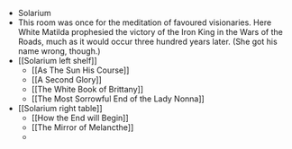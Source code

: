 - Solarium
- This room was once for the meditation of favoured visionaries. Here White Matilda prophesied the victory of the Iron King in the Wars of the Roads, much as it would occur three hundred years later. (She got his name wrong, though.)
- [[Solarium left shelf]]
	- [[As The Sun His Course]]
	- [[A Second Glory]]
	- [[The White Book of Brittany]]
	- [[The Most Sorrowful End of the Lady Nonna]]
- [[Solarium right table]]
	- [[How the End will Begin]]
	- [[The Mirror of Melancthe]]
	-